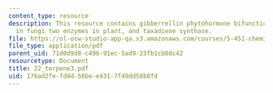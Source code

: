 ```yaml
---
content_type: resource
description: This resource contains gibberrellin phytohormone bifunctional enzyme
  in fungi two enzymes in plant, and taxadiene synthase.
file: https://ol-ocw-studio-app-qa.s3.amazonaws.com/courses/5-451-chemistry-of-biomolecules-i-fall-2005/176ad2fefd4d56bee4317f49dd58b8fd_22_terpene3.pdf
file_type: application/pdf
parent_uid: 71d0d9d8-c496-91ec-5ad9-23fb1cb8dc42
resourcetype: Document
title: 22_terpene3.pdf
uid: 176ad2fe-fd4d-56be-e431-7f49dd58b8fd
---
```


